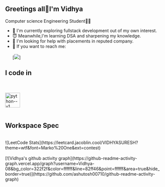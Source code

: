 ## Greetings all🙏I'm Vidhya
Computer science Engineering Student👩‍💻
- 🤩 I'm currently exploring fullstack development out of my own interest.
- 😇 Meanwhile,I'm learning DSA and sharpening my knowledge.
- 🧐 I'm looking for help with placements in reputed company.
- 💬 If you want to reach me:
<br></br>
[<img src="https://img.shields.io/badge/LinkedIn-0077B5?style=for-the-badge&logo=linkedin&logoColor=white"/>]

## I code in
<br></br>
<img width="48" height="48" src="https://img.icons8.com/color/48/python--v1.png" alt="python--v1"/>
<br></br>
## Workspace Spec
</br>
![LeetCode Stats](https://leetcard.jacoblin.cool/VIDHYASURESH?theme=wtf&font=Marko%20One&ext=contest)
<br></br>
[![Vidhya's github activity graph](https://github-readme-activity-graph.vercel.app/graph?username=Vidhya-08&bg_color=322f2f&color=ffffff&line=82ff46&point=ffffff&area=true&hide_border=true)](https://github.com/ashutosh00710/github-readme-activity-graph)



